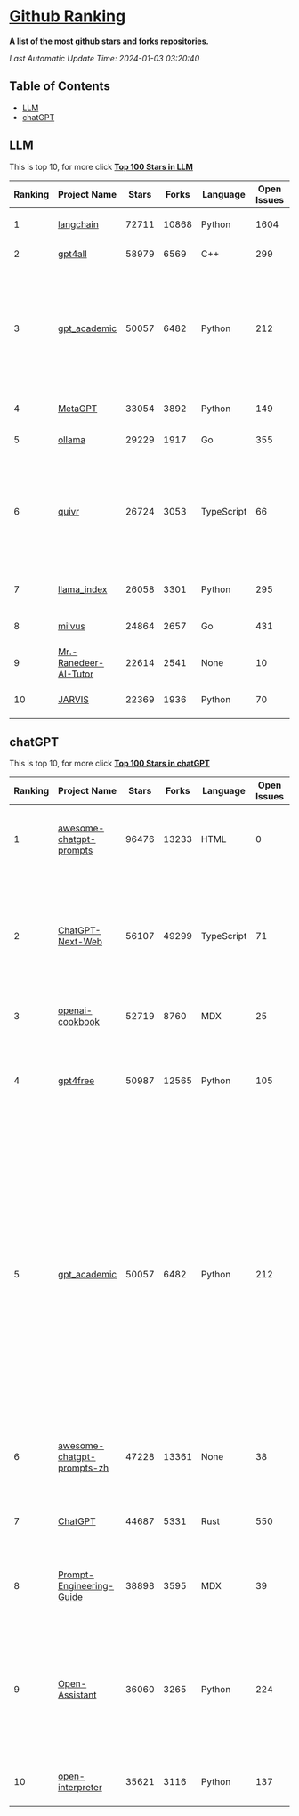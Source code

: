 [Github Ranking](./README.md)
==========

**A list of the most github stars and forks repositories.**

*Last Automatic Update Time: 2024-01-03 03:20:40*

## Table of Contents
 * [LLM](#LLM)
 * [chatGPT](#chatGPT)

## LLM

This is top 10, for more click **[Top 100 Stars in LLM](Top100/LLM.md)**

| Ranking | Project Name | Stars | Forks | Language | Open Issues | Description | Last Commit |
| ------- | ------------ | ----- | ----- | -------- | ----------- | ----------- | ----------- |
| 1 | [langchain](https://github.com/langchain-ai/langchain) | 72711 | 10868 | Python | 1604 | ⚡ Building applications with LLMs through composability ⚡ | 2024-01-03T03:17:16Z |
| 2 | [gpt4all](https://github.com/nomic-ai/gpt4all) | 58979 | 6569 | C++ | 299 | gpt4all: open-source LLM chatbots that you can run anywhere | 2024-01-03T03:03:40Z |
| 3 | [gpt_academic](https://github.com/binary-husky/gpt_academic) | 50057 | 6482 | Python | 212 | 为ChatGPT/GLM提供实用化交互界面，特别优化论文阅读/润色/写作体验，模块化设计，支持自定义快捷按钮&函数插件，支持Python和C++等项目剖析&自译解功能，PDF/LaTex论文翻译&总结功能，支持并行问询多种LLM模型，支持chatglm2等本地模型。兼容文心一言, moss, llama2, rwkv, claude2, 通义千问, 书生, 讯飞星火等。 | 2023-12-31T12:28:56Z |
| 4 | [MetaGPT](https://github.com/geekan/MetaGPT) | 33054 | 3892 | Python | 149 | 🌟 The Multi-Agent Framework: Given one line Requirement, return PRD, Design, Tasks, Repo | 2024-01-03T02:59:01Z |
| 5 | [ollama](https://github.com/jmorganca/ollama) | 29229 | 1917 | Go | 355 | Get up and running with Llama 2 and other large language models locally | 2024-01-03T02:04:13Z |
| 6 | [quivr](https://github.com/StanGirard/quivr) | 26724 | 3053 | TypeScript | 66 | Your GenAI Second Brain 🧠  A personal productivity assistant (RAG) ⚡️🤖 Chat with your docs (PDF, CSV, ...)  & apps using Langchain, GPT 3.5 / 4 turbo, Private, Anthropic, VertexAI, Ollama, LLMs, that you can share with users !  Local & Private alternative to OpenAI GPTs & ChatGPT powered by retrieval-augmented generation  | 2024-01-03T01:33:52Z |
| 7 | [llama_index](https://github.com/run-llama/llama_index) | 26058 | 3301 | Python | 295 | LlamaIndex (formerly GPT Index) is a data framework for your LLM applications | 2024-01-03T02:11:34Z |
| 8 | [milvus](https://github.com/milvus-io/milvus) | 24864 | 2657 | Go | 431 | A cloud-native vector database, storage for next generation AI applications | 2024-01-03T03:10:47Z |
| 9 | [Mr.-Ranedeer-AI-Tutor](https://github.com/JushBJJ/Mr.-Ranedeer-AI-Tutor) | 22614 | 2541 | None | 10 | A GPT-4 AI Tutor Prompt for customizable personalized learning experiences. | 2023-11-18T21:18:14Z |
| 10 | [JARVIS](https://github.com/microsoft/JARVIS) | 22369 | 1936 | Python | 70 | JARVIS, a system to connect LLMs with ML community. Paper: https://arxiv.org/pdf/2303.17580.pdf | 2023-12-04T10:58:34Z |


## chatGPT

This is top 10, for more click **[Top 100 Stars in chatGPT](Top100/chatGPT.md)**

| Ranking | Project Name | Stars | Forks | Language | Open Issues | Description | Last Commit |
| ------- | ------------ | ----- | ----- | -------- | ----------- | ----------- | ----------- |
| 1 | [awesome-chatgpt-prompts](https://github.com/f/awesome-chatgpt-prompts) | 96476 | 13233 | HTML | 0 | This repo includes ChatGPT prompt curation to use ChatGPT better. | 2024-01-02T08:06:16Z |
| 2 | [ChatGPT-Next-Web](https://github.com/ChatGPTNextWeb/ChatGPT-Next-Web) | 56107 | 49299 | TypeScript | 71 | A cross-platform ChatGPT/Gemini UI (Web / PWA / Linux / Win / MacOS). 一键拥有你自己的跨平台 ChatGPT/Gemini 应用。 | 2024-01-02T04:04:41Z |
| 3 | [openai-cookbook](https://github.com/openai/openai-cookbook) | 52719 | 8760 | MDX | 25 | Examples and guides for using the OpenAI API | 2024-01-02T04:29:28Z |
| 4 | [gpt4free](https://github.com/xtekky/gpt4free) | 50987 | 12565 | Python | 105 | The official gpt4free repository \| various collection of powerful language models | 2024-01-02T13:58:28Z |
| 5 | [gpt_academic](https://github.com/binary-husky/gpt_academic) | 50057 | 6482 | Python | 212 | 为ChatGPT/GLM提供实用化交互界面，特别优化论文阅读/润色/写作体验，模块化设计，支持自定义快捷按钮&函数插件，支持Python和C++等项目剖析&自译解功能，PDF/LaTex论文翻译&总结功能，支持并行问询多种LLM模型，支持chatglm2等本地模型。兼容文心一言, moss, llama2, rwkv, claude2, 通义千问, 书生, 讯飞星火等。 | 2023-12-31T12:28:56Z |
| 6 | [awesome-chatgpt-prompts-zh](https://github.com/PlexPt/awesome-chatgpt-prompts-zh) | 47228 | 13361 | None | 38 | ChatGPT 中文调教指南。各种场景使用指南。学习怎么让它听你的话。 | 2023-12-06T17:31:31Z |
| 7 | [ChatGPT](https://github.com/lencx/ChatGPT) | 44687 | 5331 | Rust | 550 | 🔮 ChatGPT Desktop Application (Mac, Windows and Linux) | 2023-12-20T03:20:35Z |
| 8 | [Prompt-Engineering-Guide](https://github.com/dair-ai/Prompt-Engineering-Guide) | 38898 | 3595 | MDX | 39 | 🐙 Guides, papers, lecture, notebooks and resources for prompt engineering | 2024-01-02T22:26:22Z |
| 9 | [Open-Assistant](https://github.com/LAION-AI/Open-Assistant) | 36060 | 3265 | Python | 224 | OpenAssistant is a chat-based assistant that understands tasks, can interact with third-party systems, and retrieve information dynamically to do so. | 2024-01-02T11:29:27Z |
| 10 | [open-interpreter](https://github.com/KillianLucas/open-interpreter) | 35621 | 3116 | Python | 137 | OpenAI's Code Interpreter in your terminal, running locally | 2024-01-02T19:41:22Z |

